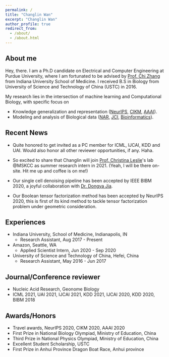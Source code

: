 ```yaml
---
permalink: /
title: "Changlin Wan"
excerpt: "Changlin Wan"
author_profile: true
redirect_from: 
  - /about/
  - /about.html
---
```


About me
--------
Hey, there. I am a Ph.D candidate on Electrical and Computer Engineering at Purdue University, where I am fortunated to be advised by [Prof. Chi Zhang](https://zcslab.github.io/) from Indiana University School of Medicine. I received B.S in Biology from University of Science and Technology of China (USTC) in 2016.

My research lies in the intersection of machine learning and Computational Biology, with specific focus on
- Knowledge generalization and representation ([NeurIPS](https://papers.nips.cc/paper/2020/file/1def1713ebf17722cbe300cfc1c88558-Paper.pdf), [CIKM](https://dl.acm.org/doi/abs/10.1145/3340531.3412156), [AAAI](https://ojs.aaai.org//index.php/AAAI/article/view/6072)).
- Modeling and analysis of Biological data ([NAR](https://academic.oup.com/nar/article/47/18/e111/5542876), [JCI](https://www.jci.org/articles/view/140837), [Bioinformatics](https://academic.oup.com/bioinformatics/article/33/20/3289/2976718)).


Recent News
-----------
- Quite honored to get invited as a PC member for ICML, IJCAI, KDD and UAI. Would also honor all other reviewer opportunities, if any. Haha. 

- So excited to share that Changlin will join [Prof. Christina Leslie](https://www.mskcc.org/research/ski/labs/christina-leslie)'s lab @MSKCC as summer research intern in 2021. (Yeah, I will be there on-site. Hit me up and coffee is on me!)

- Our single cell denoising pipeline has been accepted by IEEE BIBM 2020, a joyful collaboration with [Dr. Dongya Jia](https://scholar.google.com/citations?user=lz2H6dsAAAAJ&hl=en).

- Our Boolean tensor factorization method has been accepted by NeurIPS 2020, this is first of its kind method to tackle tensor factorization problem under geometric consideration.


Experiences
-----------
- Indiana University, School of Medicine, Indianapolis, IN
  - Research Assistant, Aug 2017 - Present
- Amazon, Seattle, WA
  - Applied Scientist Intern, Jun 2020 - Sep 2020
- University of Science and Technology of China, Hefei, China
  - Research Assistant, May 2016 - Jun 2017


Journal/Conference reviewer
-----------------
- Nucleic Acid Research, Geonome Biology
- ICML 2021, UAI 2021, IJCAI 2021, KDD 2021, IJCAI 2020, KDD 2020, BIBM 2018


Awards/Honors
-------------
- Travel awards, NeurIPS 2020, CIKM 2020, AAAI 2020
- First Prize in National Biology Olympiad, Ministry of Education, China
- Third Prize in National Physics Olympiad, Ministry of Education, China
- Excellent Student Scholarship, USTC
- First Prize in Anhui Province Dragon Boat Race, Anhui province

